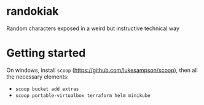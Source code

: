 # randokiak
Random characters exposed in a weird but instructive technical way

# Getting started
On windows, install `scoop` (https://github.com/lukesampson/scoop), then all the necessary elements:
- `scoop bucket add extras`
- `scoop portable-virtualbox terraform helm minikube`
